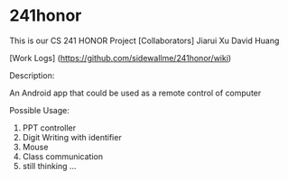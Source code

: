 241honor
========
This is our CS 241 HONOR Project
[Collaborators]
Jiarui Xu
David Huang

[Work Logs] (https://github.com/sidewallme/241honor/wiki)

Description:

An Android app that could be used as a remote control of computer

Possible Usage:  
1. PPT controller   
2. Digit Writing with identifier   
3. Mouse   
4. Class communication   
5. still thinking ...   

